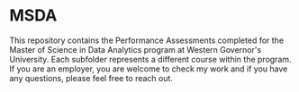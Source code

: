 # MSDA

This repository contains the Performance Assessments completed for the Master of Science in Data Analytics program at Western Governor's University. Each subfolder represents a different course within the program. If you are an employer, you are welcome to check my work and if you have any questions, please feel free to reach out.
